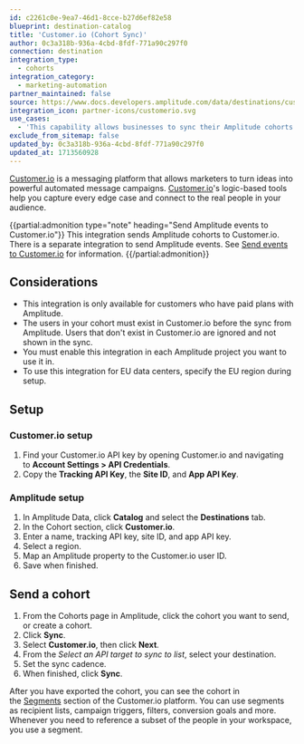 ```yaml
---
id: c2261c0e-9ea7-46d1-8cce-b27d6ef82e58
blueprint: destination-catalog
title: 'Customer.io (Cohort Sync)'
author: 0c3a318b-936a-4cbd-8fdf-771a90c297f0
connection: destination
integration_type:
  - cohorts
integration_category:
  - marketing-automation
partner_maintained: false
source: https://www.docs.developers.amplitude.com/data/destinations/customerio-cohort/
integration_icon: partner-icons/customerio.svg
use_cases:
  - 'This capability allows businesses to sync their Amplitude cohorts with Customer.io. By integrating Amplitude cohorts into Customer.io, organizations can create targeted messaging campaigns based on user behavior captured in Amplitude. This enables personalized communication and engagement strategies tailored to specific customer segments, driving higher conversion rates and improved customer satisfaction.'
exclude_from_sitemap: false
updated_by: 0c3a318b-936a-4cbd-8fdf-771a90c297f0
updated_at: 1713560928
---
```

[Customer.io](https://customer.io/) is a messaging platform that allows marketers to turn ideas into powerful automated message campaigns. [Customer.io](https://customer.io/)'s logic-based tools help you capture every edge case and connect to the real people in your audience.

{{partial:admonition type="note" heading="Send Amplitude events to Customer.io"}}
This integration sends Amplitude cohorts to Customer.io. There is a separate integration to send Amplitude events. See [Send events to Customer.io](/docs/data/destination-catalog/customer-io) for information.
{{/partial:admonition}}

## Considerations

- This integration is only available for customers who have paid plans with Amplitude. 
- The users in your cohort must exist in Customer.io before the sync from Amplitude. Users that don't exist in Customer.io are ignored and not shown in the sync.
- You must enable this integration in each Amplitude project you want to use it in. 
- To use this integration for EU data centers, specify the EU region during setup.

## Setup

### Customer.io setup

1. Find your Customer.io API key by opening Customer.io and navigating to **Account Settings > API Credentials**.
2. Copy the **Tracking API Key**, the **Site ID**, and **App API Key**.

### Amplitude setup

1. In Amplitude Data, click **Catalog** and select the **Destinations** tab.
2. In the Cohort section, click **Customer.io**.
3. Enter a name, tracking API key, site ID, and app API key. 
4. Select a region. 
5. Map an Amplitude property to the Customer.io user ID. 
6. Save when finished.

## Send a cohort

1. From the Cohorts page in Amplitude, click the cohort you want to send, or create a cohort.
2. Click **Sync**.
3. Select **Customer.io**, then click **Next**.
4. From the *Select an API target to sync to list*, select your destination.
5. Set the sync cadence.
6. When finished, click **Sync**.
  
After you have exported the cohort, you can see the cohort in the [Segments](https://customer.io/docs/segments/) section of the Customer.io platform. You can use segments as recipient lists, campaign triggers, filters, conversion goals and more. Whenever you need to reference a subset of the people in your workspace, you use a segment.
